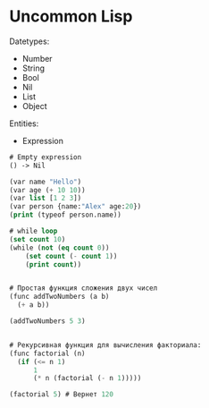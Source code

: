 # Uncommon Lisp

Datetypes:
- Number
- String
- Bool
- Nil
- List
- Object

Entities:
- Expression

```lisp
# Empty expression
() -> Nil
```

```lisp
(var name "Hello")
(var age (+ 10 10))
(var list [1 2 3])
(var person {name:"Alex" age:20})
(print (typeof person.name))

# while loop
(set count 10)
(while (not (eq count 0)) 
	(set count (- count 1)) 
	(print count))


# Простая функция сложения двух чисел
(func addTwoNumbers (a b)
  (+ a b))

(addTwoNumbers 5 3)


# Рекурсивная функция для вычисления факториала:
(func factorial (n)
  (if (<= n 1)
      1
      (* n (factorial (- n 1)))))

(factorial 5) # Вернет 120

```